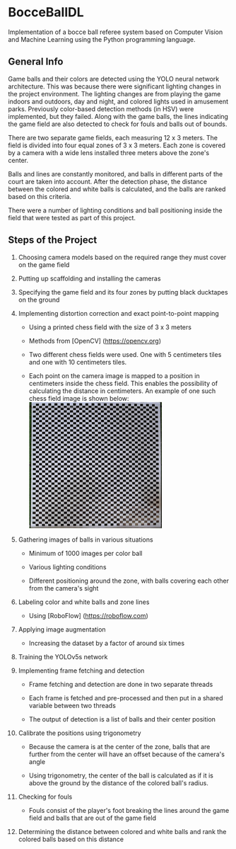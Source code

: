 # BocceBallDL

Implementation of a bocce ball referee system based on Computer Vision and Machine Learning using the Python programming language.

## General Info

Game balls and their colors are detected using the YOLO neural network architecture. This was because there were significant lighting changes in the project environment. The lighting changes are from playing the game indoors and outdoors, day and night, and colored lights used in amusement parks. Previously color-based detection methods (in HSV) were implemented, but they failed. Along with the game balls, the lines indicating the game field are also detected to check for fouls and balls out of bounds.

There are two separate game fields, each measuring 12 x 3 meters. The field is divided into four equal zones of 3 x 3 meters. Each zone is covered by a camera with a wide lens installed three meters above the zone's center.

Balls and lines are constantly monitored, and balls in different parts of the court are taken into account. After the detection phase, the distance between the colored and white balls is calculated, and the balls are ranked based on this criteria.

There were a number of lighting conditions and ball positioning inside the field that were tested as part of this project.

## Steps of the Project

1. Choosing camera models based on the required range they must cover on the game field

2. Putting up scaffolding and installing the cameras

3. Specifying the game field and its four zones by putting black ducktapes on the ground

4. Implementing distortion correction and exact point-to-point mapping

	- Using a printed chess field with the size of 3 x 3 meters

	- Methods from [OpenCV] (https://opencv.org)

	- Two different chess fields were used. One with 5 centimeters tiles and one with 10 centimeters tiles.

	- Each point on the camera image is mapped to a position in centimeters inside the chess field. This enables the possibility of calculating the distance in centimeters. An example of one such chess field image is shown below: <img  alt="Chess field image" width="300" src="/chessBoard5.jpg"/>

5. Gathering images of balls in various situations

	- Minimum of 1000 images per color ball

	- Various lighting conditions

	- Different positioning around the zone, with balls covering each other from the camera's sight

6. Labeling color and white balls and zone lines

	- Using [RoboFlow] (https://roboflow.com)

7. Applying image augmentation

	- Increasing the dataset by a factor of around six times

9. Training the YOLOv5s network

10. Implementing frame fetching and detection

	- Frame fetching and detection are done in two separate threads

	- Each frame is fetched and pre-processed and then put in a shared variable between two threads

	- The output of detection is a list of balls and their center position

11. Calibrate the positions using trigonometry

	- Because the camera is at the center of the zone, balls that are further from the center will have an offset because of the camera's angle

	- Using trigonometry, the center of the ball is calculated as if it is above the ground by the distance of the colored ball's radius.

12. Checking for fouls

	- Fouls consist of the player's foot breaking the lines around the game field and balls that are out of the game field

13. Determining the distance between colored and white balls and rank the colored balls based on this distance

